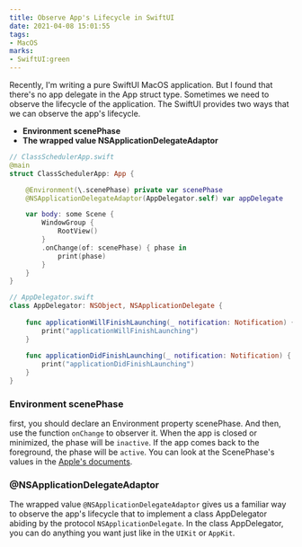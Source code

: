 ```yaml
---
title: Observe App's Lifecycle in SwiftUI
date: 2021-04-08 15:01:55
tags:
- MacOS
marks:
- SwiftUI:green
---
```


Recently, I'm writing a pure SwiftUI MacOS application. But I found that there's no app delegate in the App struct type. Sometimes we need to observe the lifecycle of the application. The SwiftUI provides two ways that we can observe the app's lifecycle.

- **Environment scenePhase**
- **The wrapped value NSApplicationDelegateAdaptor**

```Swift
// ClassSchedulerApp.swift
@main
struct ClassSchedulerApp: App {

    @Environment(\.scenePhase) private var scenePhase
    @NSApplicationDelegateAdaptor(AppDelegator.self) var appDelegate

    var body: some Scene {
        WindowGroup {
            RootView()            
        }
        .onChange(of: scenePhase) { phase in
            print(phase)
        }
    }
}
```

```Swift
// AppDelegator.swift
class AppDelegator: NSObject, NSApplicationDelegate {
    
    func applicationWillFinishLaunching(_ notification: Notification) {
        print("applicationWillFinishLaunching")
    }
    
    func applicationDidFinishLaunching(_ notification: Notification) {
        print("applicationDidFinishLaunching")
    }
}

```

### Environment scenePhase
first, you should declare an Environment property scenePhase. And then, use the function `onChange` to observer it. When the app is closed or minimized, the phase will be `inactive`. If the app comes back to the foreground, the phase will be `active`. You can look at the ScenePhase's values in the [Apple's documents](https://developer.apple.com/documentation/swiftui/scenephase).

### @NSApplicationDelegateAdaptor

The wrapped value `@NSApplicationDelegateAdaptor` gives us a familiar way to observe the app's lifecycle that to implement a class AppDelegator abiding by the protocol `NSApplicationDelegate`. In the class AppDelegator, you can do anything you want just like in the `UIKit` or `AppKit`.
